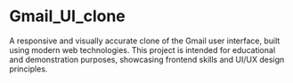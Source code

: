 # Gmail_UI_clone
A responsive and visually accurate clone of the Gmail user interface, built using modern web technologies. This project is intended for educational and demonstration purposes, showcasing frontend skills and UI/UX design principles.
